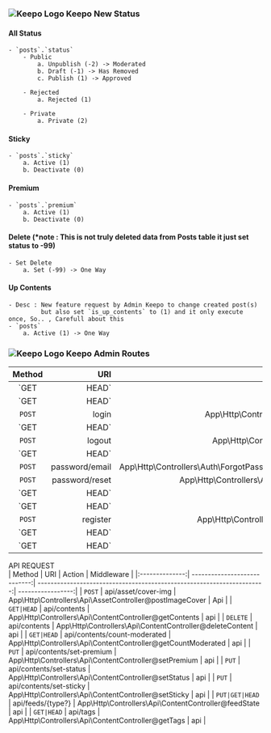 ### ![Keepo Logo](https://keepo.me/favicon.ico) Keepo New Status
#### All Status
	- `posts`.`status`
		- Public 
			a. Unpublish (-2) -> Moderated
			b. Draft (-1) -> Has Removed
			c. Publish (1) -> Approved

		- Rejected
			a. Rejected (1)

		- Private 
			a. Private (2)


#### Sticky 
	- `posts`.`sticky` 
		a. Active (1)
		b. Deactivate (0)

#### Premium 
	- `posts`.`premium`
		a. Active (1)
		b. Deactivate (0)

#### Delete (*note : This is not truly deleted data from Posts table it just set status to -99) 
	- Set Delete
		a. Set (-99) -> One Way

#### Up Contents 
	- Desc : New feature request by Admin Keepo to change created post(s) 
			 but also set `is_up_contents` to (1) and it only execute once, So.. , Carefull about this
	- `posts`
		a. Active (1) -> One Way


### ![Keepo Logo](https://keepo.me/favicon.ico) Keepo Admin Routes

| Method         | URI                          | Action                                                                 | Middleware        |
|:--------------:| ----------------------------:| ----------------------------------------------------------------------:| -----------------:|
| `GET|HEAD`     | contents                     | App\Http\Controllers\Pages\ContentController@index                     | web,admin         |
| `GET|HEAD`     | jwt/get/token                | App\Http\Controllers\JWTTokenController@getToken                       | web               |
| `POST`         | login                        | App\Http\Controllers\Auth\LoginController@tryLogin                     | web,admin.promise |
| `GET|HEAD`     | login                        | App\Http\Controllers\Auth\LoginController@showLoginForm                | web,admin.promise |
| `POST`         | logout                       | App\Http\Controllers\Auth\LoginController@logout                       | web,admin.promise |
| `GET|HEAD`     | logout                       | App\Http\Controllers\Auth\LoginController@logout                       | web,admin.promise |
| `POST`         | password/email               | App\Http\Controllers\Auth\ForgotPasswordController@sendResetLinkEmail  | web,guest         |
| `POST`         | password/reset               | App\Http\Controllers\Auth\ResetPasswordController@reset                | web,guest         |
| `GET|HEAD`     | password/reset               | App\Http\Controllers\Auth\ForgotPasswordController@showLinkRequestForm | web,guest         |
| `GET|HEAD`     | password/reset/{token}       | App\Http\Controllers\Auth\ResetPasswordController@showResetForm        | web,guest         |
| `POST`         | register                     | App\Http\Controllers\Auth\RegisterController@register                  | web,guest         |
| `GET|HEAD`     | register                     | App\Http\Controllers\Auth\RegisterController@showRegistrationForm      | web,guest         |
| `GET|HEAD`     | /                            | App\Http\Controllers\Pages\ContentController@index                     | web,admin         |

API REQUEST                           
| Method         | URI                          | Action                                                                 | Middleware        |
|:--------------:| ----------------------------:| ----------------------------------------------------------------------:| -----------------:|
| `POST`         | api/asset/cover-img          | App\Http\Controllers\Api\AssetController@postImageCover                | Api               |
| `GET|HEAD`     | api/contents                 | App\Http\Controllers\Api\ContentController@getContents                 | api               |
| `DELETE`       | api/contents                 | App\Http\Controllers\Api\ContentController@deleteContent               | api               |
| `GET|HEAD`     | api/contents/count-moderated | App\Http\Controllers\Api\ContentController@getCountModerated           | api               |
| `PUT`          | api/contents/set-premium     | App\Http\Controllers\Api\ContentController@setPremium                  | api               |
| `PUT`          | api/contents/set-status      | App\Http\Controllers\Api\ContentController@setStatus                   | api               |
| `PUT`          | api/contents/set-sticky      | App\Http\Controllers\Api\ContentController@setSticky                   | api               |
| `PUT|GET|HEAD` | api/feeds/{type?}            | App\Http\Controllers\Api\ContentController@feedState                   | api               |
| `GET|HEAD`     | api/tags                     | App\Http\Controllers\Api\ContentController@getTags                     | api               |

